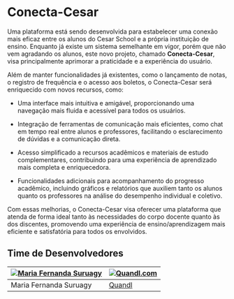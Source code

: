 # Conecta-Cesar

Uma plataforma está sendo desenvolvida para estabelecer uma conexão mais eficaz entre os alunos do Cesar School e a própria instituição de ensino. Enquanto já existe um sistema semelhante em vigor, porém que não vem agradando os alunos, este novo projeto, chamado **Conecta-Cesar**, visa principalmente aprimorar a praticidade e a experiência do usuário.

Além de manter funcionalidades já existentes, como o lançamento de notas, o registro de frequência e o acesso aos boletos, o Conecta-Cesar será enriquecido com novos recursos, como:

* Uma interface mais intuitiva e amigável, proporcionando uma navegação mais fluida e acessível para todos os usuários.

* Integração de ferramentas de comunicação mais eficientes, como chat em tempo real entre alunos e professores, facilitando o esclarecimento de dúvidas e a comunicação direta.

* Acesso simplificado a recursos acadêmicos e materiais de estudo complementares, contribuindo para uma experiência de aprendizado mais completa e enriquecedora.

* Funcionalidades adicionais para acompanhamento do progresso acadêmico, incluindo gráficos e relatórios que auxiliem tanto os alunos quanto os professores na análise do desempenho individual e coletivo.

Com essas melhorias, o Conecta-Cesar visa oferecer uma plataforma que atenda de forma ideal tanto às necessidades do corpo docente quanto às dos discentes, promovendo uma experiência de ensino/aprendizagem mais eficiente e satisfatória para todos os envolvidos.


## Time de Desenvolvedores

[![Maria Fernanda Suruagy]()](https://github.com/nandaord)  | [![Quandl.com](https://github.com/iharsh234/WebApp/blob/master/images/quandl.jpg)](https://www.quandl.com/)
---|---
Maria Fernanda Suruagy |[Quandl](https://www.quandl.com)
